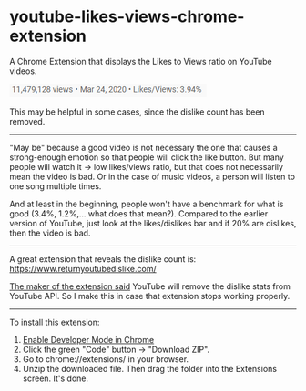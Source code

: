 # youtube-likes-views-chrome-extension
A Chrome Extension that displays the Likes to Views ratio on YouTube videos.

![](https://github.com/enchantmenttable/youtube-likes-views-chrome-extension/blob/master/screenshot.png)

This may be helpful in some cases, since the dislike count has been removed.

---

"May be" because a good video is not necessary the one that causes a strong-enough emotion so that people will click the like button. But many people will watch it → low likes/views ratio, but that does not necessarily mean the video is bad. Or in the case of music videos, a person will listen to one song multiple times.

And at least in the beginning, people won't have a benchmark for what is good (3.4%, 1.2%,... what does that mean?). Compared to the earlier version of YouTube, just look at the likes/dislikes bar and if 20% are dislikes, then the video is bad.

---

A great extension that reveals the dislike count is: https://www.returnyoutubedislike.com/

[The maker of the extension said](https://github.com/Anarios/return-youtube-dislike#:~:text=With%20the%20removal%20of%20dislike%20stats%20from%20the%20YouTube%20API%2C%20our%20backend%20will%20switch%20to%20using%20a%20combination%20of%20scraped%20dislike%20stats%2C%20estimates%20extrapolated%20from%20extension%20user%20data%20and%20estimates%20based%20on%20view%5Clike%20ratios.) YouTube will remove the dislike stats from YouTube API. So I make this in case that extension stops working properly.

---

To install this extension:

1. [Enable Developer Mode in Chrome](https://developer.chrome.com/docs/extensions/mv2/faq/#:~:text=You%20can%20start%20by%20turning,a%20packaged%20extension%2C%20and%20more.)
2. Click the green "Code" button → "Download ZIP".
3. Go to chrome://extensions/ in your browser.
4. Unzip the downloaded file. Then drag the folder into the Extensions screen. It's done.
